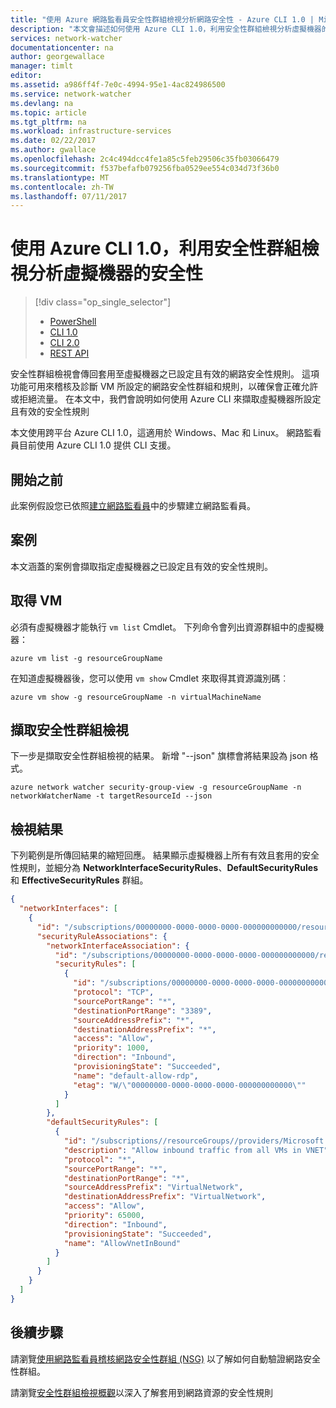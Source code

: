 ```yaml
---
title: "使用 Azure 網路監看員安全性群組檢視分析網路安全性 - Azure CLI 1.0 | Microsoft Docs"
description: "本文會描述如何使用 Azure CLI 1.0，利用安全性群組檢視分析虛擬機器的安全性。"
services: network-watcher
documentationcenter: na
author: georgewallace
manager: timlt
editor: 
ms.assetid: a986ff4f-7e0c-4994-95e1-4ac824986500
ms.service: network-watcher
ms.devlang: na
ms.topic: article
ms.tgt_pltfrm: na
ms.workload: infrastructure-services
ms.date: 02/22/2017
ms.author: gwallace
ms.openlocfilehash: 2c4c494dcc4fe1a85c5feb29506c35fb03066479
ms.sourcegitcommit: f537befafb079256fba0529ee554c034d73f36b0
ms.translationtype: MT
ms.contentlocale: zh-TW
ms.lasthandoff: 07/11/2017
---
```

# <a name="analyze-your-virtual-machine-security-with-security-group-view-using-azure-cli-10"></a>使用 Azure CLI 1.0，利用安全性群組檢視分析虛擬機器的安全性

> [!div class="op_single_selector"]
> - [PowerShell](network-watcher-security-group-view-powershell.md)
> - [CLI 1.0](network-watcher-security-group-view-cli-nodejs.md)
> - [CLI 2.0](network-watcher-security-group-view-cli.md)
> - [REST API](network-watcher-security-group-view-rest.md)

安全性群組檢視會傳回套用至虛擬機器之已設定且有效的網路安全性規則。 這項功能可用來稽核及診斷 VM 所設定的網路安全性群組和規則，以確保會正確允許或拒絕流量。 在本文中，我們會說明如何使用 Azure CLI 來擷取虛擬機器所設定且有效的安全性規則

本文使用跨平台 Azure CLI 1.0，這適用於 Windows、Mac 和 Linux。 網路監看員目前使用 Azure CLI 1.0 提供 CLI 支援。

## <a name="before-you-begin"></a>開始之前

此案例假設您已依照[建立網路監看員](network-watcher-create.md)中的步驟建立網路監看員。

## <a name="scenario"></a>案例

本文涵蓋的案例會擷取指定虛擬機器之已設定且有效的安全性規則。

## <a name="get-a-vm"></a>取得 VM

必須有虛擬機器才能執行 `vm list` Cmdlet。 下列命令會列出資源群組中的虛擬機器：

```azurecli
azure vm list -g resourceGroupName
```

在知道虛擬機器後，您可以使用 `vm show` Cmdlet 來取得其資源識別碼︰

```azurecli
azure vm show -g resourceGroupName -n virtualMachineName
```

## <a name="retrieve-security-group-view"></a>擷取安全性群組檢視

下一步是擷取安全性群組檢視的結果。 新增 "--json" 旗標會將結果設為 json 格式。

```azurecli
azure network watcher security-group-view -g resourceGroupName -n networkWatcherName -t targetResourceId --json
```

## <a name="viewing-the-results"></a>檢視結果

下列範例是所傳回結果的縮短回應。 結果顯示虛擬機器上所有有效且套用的安全性規則，並細分為 **NetworkInterfaceSecurityRules**、**DefaultSecurityRules**和 **EffectiveSecurityRules** 群組。

```json
{
  "networkInterfaces": [
    {
      "id": "/subscriptions/00000000-0000-0000-0000-000000000000/resourceGroups/testrg/providers/Microsoft.Network/networkInterfaces/testnic",
      "securityRuleAssociations": {
        "networkInterfaceAssociation": {
          "id": "/subscriptions/00000000-0000-0000-0000-000000000000/resourceGroups/testrg/providers/Microsoft.Network/networkInterfaces/testvm",
          "securityRules": [
            {
              "id": "/subscriptions/00000000-0000-0000-0000-000000000000/resourceGroups/testrg/providers/Microsoft.Network/networkSecurityGroups/test-nsg/securityRules/default-allow-rdp",
              "protocol": "TCP",
              "sourcePortRange": "*",
              "destinationPortRange": "3389",
              "sourceAddressPrefix": "*",
              "destinationAddressPrefix": "*",
              "access": "Allow",
              "priority": 1000,
              "direction": "Inbound",
              "provisioningState": "Succeeded",
              "name": "default-allow-rdp",
              "etag": "W/\"00000000-0000-0000-0000-000000000000\""
            }
          ]
        },
        "defaultSecurityRules": [
          {
            "id": "/subscriptions//resourceGroups//providers/Microsoft.Network/networkSecurityGroups//defaultSecurityRules/",
            "description": "Allow inbound traffic from all VMs in VNET",
            "protocol": "*",
            "sourcePortRange": "*",
            "destinationPortRange": "*",
            "sourceAddressPrefix": "VirtualNetwork",
            "destinationAddressPrefix": "VirtualNetwork",
            "access": "Allow",
            "priority": 65000,
            "direction": "Inbound",
            "provisioningState": "Succeeded",
            "name": "AllowVnetInBound"
          }
        ]
      }
    }
  ]
}
```

## <a name="next-steps"></a>後續步驟

請瀏覽[使用網路監看員稽核網路安全性群組 (NSG)](network-watcher-nsg-auditing-powershell.md) 以了解如何自動驗證網路安全性群組。

請瀏覽[安全性群組檢視概觀](network-watcher-security-group-view-overview.md)以深入了解套用到網路資源的安全性規則
